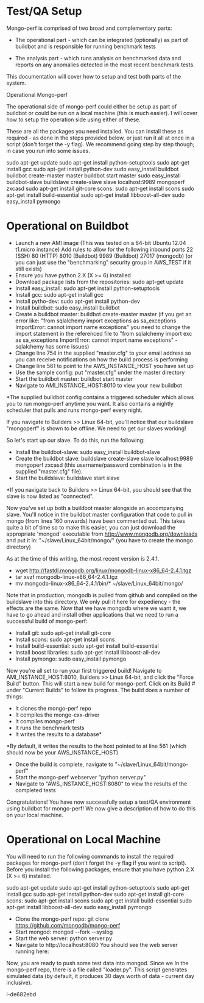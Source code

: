 Test/QA Setup
=========================

Mongo-perf is comprised of two broad and complementary parts:

- The operational part - which can be integrated (optionally) as part of buildbot and is responsible for running benchmark tests

- The analysis part - which runs analysis on benchmarked data and reports on any anomalies detected in the most recent benchmark tests.

This documentation will cover how to setup and test both parts of the system.

Operational Mongo-perf

The operational side of mongo-perf could either be setup as part of buildbot or could be run on a local machine (this is much easier). I will cover how to setup the operation side using either of these.

These are all the packages you need installed. You can install these as required - as done in the steps provided below, or just run it all at once in a script (don't forget the -y flag). We recommend going step by step though; in case you run into some issues.

sudo apt-get update
sudo apt-get install python-setuptools
sudo apt-get install gcc
sudo apt-get install python-dev
sudo easy_install buildbot
buildbot create-master master
buildbot start master
sudo easy_install buildbot-slave
buildslave create-slave slave localhost:9989 mongoperf zxcasd
sudo apt-get install git-core
scons: sudo apt-get install scons
sudo apt-get install build-essential
sudo apt-get install libboost-all-dev
sudo easy_install pymongo


Operational on Buildbot
=========================
- Launch a new AMI image (This was tested on a 64-bit Ubuntu 12.04 t1.micro instance)
	Add rules to allow for the following inbound ports
	22 (SSH)
	80 (HTTP)
	8010 (Buildbot)
	9989 (Buildbot)
	27017 (mongodb)
	(or you can just use the "benchmarking" security group in AWS_TEST if it still exists)
- Ensure you have python 2.X (X >= 6) installed
- Download package lists from the repositories: sudo apt-get update
- Install easy_install: sudo apt-get install python-setuptools
- Install gcc: sudo apt-get install gcc
- Install pytho-dev: sudo apt-get install python-dev
- Install buildbot: sudo easy_install buildbot
- Create a buildbot master: buildbot create-master master
(if you get an error like: "from sqlalchemy import exceptions as sa_exceptions
ImportError: cannot import name exceptions" you need to change the import statement in the referenced file to "from sqlalchemy import exc as sa_exceptions
ImportError: cannot import name exceptions" - sqlalchemy has some issues)
- Change line 754 in the supplied "master.cfg" to your email address so you can receive notifications on how the build process is performing
- Change line 561 to point to the AWS_INSTANCE_HOST you have set up
- Use the sample config: put "master.cfg" under the master directory
- Start the buildbot master: buildbot start master
- Navigate to AMI_INSTANCE_HOST:8010 to view your new buildbot

*The supplied buildbot config contains a triggered scheduler which allows you to run mongo-perf anytime you want. It also contains a nightly scheduler that pulls and runs mongo-perf every night. 

If you navigate to Builders >> Linux 64-bit, you'll notice that our buildslave "mongoperf" is shown to be offline. We need to get our slaves working!

So let's start up our slave. To do this, run the following:
- Install the buildbot-slave: sudo easy_install buildbot-slave
- Create the buildbot slave: buildslave create-slave slave localhost:9989 mongoperf zxcasd (this username/password combination is in the supplied "master.cfg" file).
- Start the buildslave: buildslave start slave

*If you navigate back to Builders >> Linux 64-bit, you should see that the slave is now listed as "connected".


Now you've set up both a buildbot master alongside an accompanying slave. You'll notice in the buildbot master configuration that code to pull in mongo (from lines 160 onwards) have been commented out. This takes quite a bit of time so to make this easier, you can just download the appropriate 'mongod' executable from http://www.mongodb.org/downloads and put it in:
"~/slave/Linux_64bit/mongo/" (you have to create the mongo directory)

As at the time of this writing, the most recent version is 2.4.1.
- wget http://fastdl.mongodb.org/linux/mongodb-linux-x86_64-2.4.1.tgz
- tar xvzf mongodb-linux-x86_64-2.4.1.tgz
- mv mongodb-linux-x86_64-2.4.1/bin/* ~/slave/Linux_64bit/mongo/

Note that in production, mongodb is pulled from github and compiled on the buildslave into this directory. We only pull it here for expediency - the effects are the same. Now that we have mongodb where we want it, we have to go ahead and install other applications that we need to run a successful build of mongo-perf:

- Install git: sudo apt-get install git-core
- Install scons: sudo apt-get install scons
- Install build-essential: sudo apt-get install build-essential
- Install boost libraries: sudo apt-get install libboost-all-dev
- Install pymongo: sudo easy_install pymongo

Now you're all set to run your first triggered build! Navigate to AMI_INSTANCE_HOST:8010, Builders >> Linux 64-bit, and click the "Force Build" button. This will start a new build for mongo-perf. Click on its Build # under "Current Builds" to follow its progress. The build does a number of things:
- It clones the mongo-perf repo
- It compiles the mongo-cxx-driver
- It compiles mongo-perf 
- It runs the benchmark tests
- It writes the results to a database*

*By default, it writes the results to the host pointed to at line 561 (which should now be your AWS_INSTANCE_HOST)

- Once the build is complete, navigate to "~/slave/Linux_64bit/mongo-perf"
- Start the mongo-perf webserver "python server.py"
- Navigate to "AWS_INSTANCE_HOST:8080" to view the results of the completed tests

Congratulations! You have now successfully setup a test/QA environment using buildbot for mongo-perf! We now give a description of how to do this on your local machine.

Operational on Local Machine
=========================
You will need to run the following commands to install the required packages for mongo-perf (don't forget the -y flag if you want to script). Before you install the following packages, ensure that you have python 2.X (X >= 6) installed.

sudo apt-get update
sudo apt-get install python-setuptools
sudo apt-get install gcc
sudo apt-get install python-dev
sudo apt-get install git-core
scons: sudo apt-get install scons
sudo apt-get install build-essential
sudo apt-get install libboost-all-dev
sudo easy_install pymongo

- Clone the mongo-perf repo: git clone https://github.com/mongodb/mongo-perf
- Start mongod: mongod --fork --syslog
- Start the web server: python server.py
- Navigate to http://localhost:8080
You should see the web server running here:

Now, you are ready to push some test data into mongod. Since we  In the mongo-perf repo, there is a file called "loader.py". This script generates simulated data (by default, it produces 30 days worth of data - current day inclusive).

i-de682ebd

